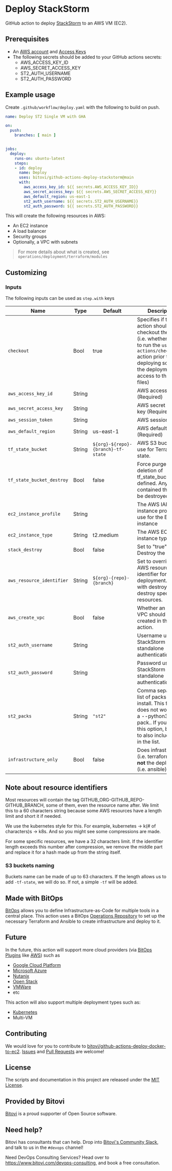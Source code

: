 # Deploy StackStorm

GitHub action to deploy [StackStorm](https://stackstorm.com/) to an AWS VM (EC2).

## Prerequisites
- An [AWS account](https://aws.amazon.com/premiumsupport/knowledge-center/create-and-activate-aws-account/) and [Access Keys](https://docs.aws.amazon.com/powershell/latest/userguide/pstools-appendix-sign-up.html)
- The following secrets should be added to your GitHub actions secrets:
  - AWS_ACCESS_KEY_ID
  - AWS_SECRET_ACCESS_KEY
  - ST2_AUTH_USERNAME
  - ST2_AUTH_PASSWORD


## Example usage

Create `.github/workflow/deploy.yaml` with the following to build on push.

```yaml
name: Deploy ST2 Single VM with GHA

on:
  push:
    branches: [ main ]


jobs:
  deploy:
    runs-on: ubuntu-latest
    steps:
    - id: deploy
      name: Deploy
      uses: bitovi/github-actions-deploy-stackstorm@main
      with:
        aws_access_key_id: ${{ secrets.AWS_ACCESS_KEY_ID}}
        aws_secret_access_key: ${{ secrets.AWS_SECRET_ACCESS_KEY}}
        aws_default_region: us-east-1
        st2_auth_username: ${{ secrets.ST2_AUTH_USERNAME}}
        st2_auth_password: ${{ secrets.ST2_AUTH_PASSWORD}}
```

This will create the following resources in AWS:
- An EC2 instance
- A load balancer
- Security groups
- Optionally, a VPC with subnets

> For more details about what is created, see `operations/deployment/terraform/modules`

## Customizing

### Inputs

The following inputs can be used as `step.with` keys

| Name             | Type    | Default     | Description                        |
|------------------|---------|-------------|------------------------------------|
| `checkout` | Bool | true | Specifies if this action should checkout the code (i.e. whether or not to run the `uses: actions/checkout@v3` action prior to deploying so that the deployment has access to the repo files) |
| `aws_access_key_id` | String | |  AWS access key ID (Required) |
| `aws_secret_access_key` | String | |  AWS secret access key (Required) |
| `aws_session_token` | String | |  AWS session token |
| `aws_default_region` | String | us-east-1 |  AWS default region (Required) |
| `tf_state_bucket` | String | `${org}-${repo}-{branch}-tf-state` |  AWS S3 bucket to use for Terraform state. |
| `tf_state_bucket_destroy` | Bool | false | Force purge and deletion of tf_state_bucket defined. Any file contained there will be destroyed. |
| `ec2_instance_profile` | String | |  The AWS IAM instance profile to use for the EC2 instance |
| `ec2_instance_type` | String | t2.medium |  The AWS EC2 instance type. |
| `stack_destroy` | Bool | false |  Set to "true" to Destroy the stack |
| `aws_resource_identifier` | String | `${org}-{repo}-{branch}` |  Set to override the AWS resource identifier for the deployment.  Use with destroy to destroy specific resources. |
| `aws_create_vpc` | Bool | false |  Whether an AWS VPC should be created in the action. |
| `st2_auth_username` | String | |  Username used by StackStorm standalone authentication |
| `st2_auth_password` | String | |  Password used by StackStorm standalone authentication |
| `st2_packs` | String |`"st2"` |  Comma separated list of packs to install. This flag does not work with a --python3 only pack.. If you modify this option, be sure to also include `st2` in the list. |
| `infrastructure_only` | Bool | false |  Does infrastructure (i.e. terraform) but **not** the deployment (i.e. ansible) |


## Note about resource identifiers

Most resources will contain the tag GITHUB_ORG-GITHUB_REPO-GITHUB_BRANCH, some of them, even the resource name after. 
We limit this to a 60 characters string because some AWS resources have a length limit and short it if needed.

We use the kubernetes style for this. For example, kubernetes -> k(# of characters)s -> k8s. And so you might see some compressions are made.

For some specific resources, we have a 32 characters limit. If the identifier length exceeds this number after compression, we remove the middle part and replace it for a hash made up from the string itself. 

### S3 buckets naming

Buckets name can be made of up to 63 characters. If the length allows us to add `-tf-state`, we will do so. If not, a simple `-tf` will be added.

## Made with BitOps
[BitOps](https://bitops.sh) allows you to define Infrastructure-as-Code for multiple tools in a central place.  This action uses a BitOps [Operations Repository](https://bitops.sh/operations-repo-structure/) to set up the necessary Terraform and Ansible to create infrastructure and deploy to it.

## Future
In the future, this action will support more cloud providers (via [BitOps Plugins](https://bitops.sh/plugins/) like [AWS](https://github.com/bitops-plugins/aws)) such as
- [Google Cloud Platform](https://cloud.google.com/gcp)
- [Microsoft Azure](https://azure.microsoft.com/en-us/)
- [Nutanix](https://www.nutanix.com/)
- [Open Stack](https://www.openstack.org/)
- [VMWare](https://www.vmware.com/)
- etc

This action will also support multiple deployment types such as:
- [Kubernetes](https://github.com/StackStorm/stackstorm-k8s)
- Multi-VM

## Contributing
We would love for you to contribute to [bitovi/github-actions-deploy-docker-to-ec2](https://github.com/bitovi/github-actions-deploy-docker-to-ec2).   [Issues](https://github.com/bitovi/github-actions-deploy-docker-to-ec2/issues) and [Pull Requests](https://github.com/bitovi/github-actions-deploy-docker-to-ec2/pulls) are welcome!

## License
The scripts and documentation in this project are released under the [MIT License](https://github.com/bitovi/github-actions-deploy-docker-to-ec2/blob/main/LICENSE).

## Provided by Bitovi
[Bitovi](https://www.bitovi.com/) is a proud supporter of Open Source software.


## Need help?
Bitovi has consultants that can help.  Drop into [Bitovi's Community Slack](https://www.bitovi.com/community/slack), and talk to us in the `#devops` channel!

Need DevOps Consulting Services?  Head over to https://www.bitovi.com/devops-consulting, and book a free consultation.
